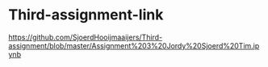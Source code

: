 # Third-assignment-link

https://github.com/SjoerdHooijmaaijers/Third-assignment/blob/master/Assignment%203%20Jordy%20Sjoerd%20Tim.ipynb
